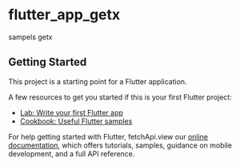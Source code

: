 # flutter_app_getx

sampels getx

## Getting Started

This project is a starting point for a Flutter application.

A few resources to get you started if this is your first Flutter project:

- [Lab: Write your first Flutter app](https://flutter.dev/docs/get-started/codelab)
- [Cookbook: Useful Flutter samples](https://flutter.dev/docs/cookbook)

For help getting started with Flutter, fetchApi.view our
[online documentation](https://flutter.dev/docs), which offers tutorials,
samples, guidance on mobile development, and a full API reference.
